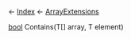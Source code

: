 ← [Index](Api-Index) ← [ArrayExtensions](System.ArrayExtensions)

[bool](System.Boolean) Contains<T><T>(T[] array, T element)


